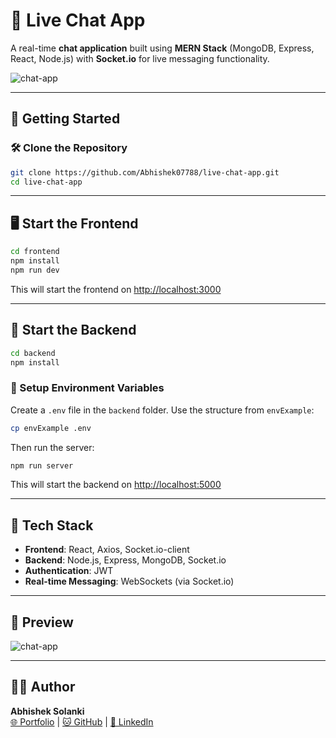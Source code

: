 # 💬 Live Chat App

A real-time **chat application** built using **MERN Stack** (MongoDB, Express, React, Node.js) with **Socket.io** for live messaging functionality.

![chat-app](https://github.com/Abhishek07788/live-chat-app/assets/104199818/7eb8ec36-d9dd-4a5b-b04f-72d4dd461f92)

---

## 🚀 Getting Started

### 🛠️ Clone the Repository

```bash
git clone https://github.com/Abhishek07788/live-chat-app.git
cd live-chat-app
```

---

## 🖥️ Start the Frontend

```bash
cd frontend
npm install
npm run dev
```

This will start the frontend on [http://localhost:3000](http://localhost:3000)

---

## 🔌 Start the Backend

```bash
cd backend
npm install
```

### 🔐 Setup Environment Variables

Create a `.env` file in the `backend` folder. Use the structure from `envExample`:

```bash
cp envExample .env
```

Then run the server:

```bash
npm run server
```

This will start the backend on [http://localhost:5000](http://localhost:5000)

---

## 🧰 Tech Stack

- **Frontend**: React, Axios, Socket.io-client
- **Backend**: Node.js, Express, MongoDB, Socket.io
- **Authentication**: JWT
- **Real-time Messaging**: WebSockets (via Socket.io)

---

## 📸 Preview

![chat-app](https://github.com/Abhishek07788/live-chat-app/assets/104199818/7eb8ec36-d9dd-4a5b-b04f-72d4dd461f92)

---

## 👨‍💻 Author

**Abhishek Solanki**  
[🌐 Portfolio](https://abhishek07788.github.io/) | [🐱 GitHub](https://github.com/Abhishek07788) | [💼 LinkedIn](http://www.linkedin.com/in/abhishekpratapsolanki)
